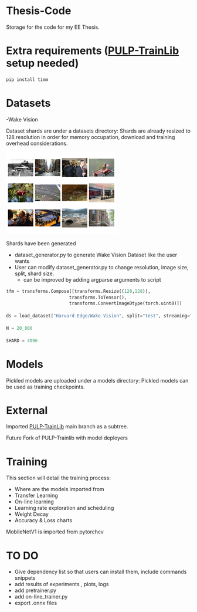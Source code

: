 # Thesis-Code
Storage for the code for my EE Thesis.

# Extra requirements ([PULP-TrainLib](https://github.com/pulp/-platform/pulp-trainlib) setup needed)

  ```bash
pip install timm
```

# Datasets
-Wake Vision

Dataset shards are under a datasets directory: 
  Shards are already resized to 128 resolution in order for memory occupation, download and training overhead considerations.

  
  <img src="/assets/wakevision_random.png" width="300" alt="Diagram">


  
  Shards have been generated 
  - dataset_generator.py to generate Wake Vision Dataset like the user wants
  - User can modify dataset_generator.py to change resolution, image size, split, shard size.
    - can be improved by adding argparse arguments to script
  ```python
tfm = transforms.Compose([transforms.Resize((128,128)),
                          transforms.ToTensor(),
                          transforms.ConvertImageDtype(torch.uint8)])

ds = load_dataset("Harvard-Edge/Wake-Vision", split="test", streaming=True)

N = 20_000

SHARD = 4096
```
# Models
Pickled models are uploaded under a models directory:
  Pickled models can be used as training checkpoints.

# External
Imported [PULP-TrainLib](https://github.com/pulp/-platform/pulp-trainlib) main branch
as a subtree.

Future Fork of PULP-Trainlib with model deployers
# Training
This section will detail the training process:
- Where are the models imported from
- Transfer Learning
- On-line learning
- Learning rate exploration and scheduling
- Weight Decay
- Accuracy & Loss charts

MobileNetV1 is imported from pytorchcv

  
# TO DO
- Give dependency list so that users can install them, include commands snippets
- add results of experiments , plots, logs
- add pretrainer.py
- add on-line_trainer.py
- export .onnx files
  
